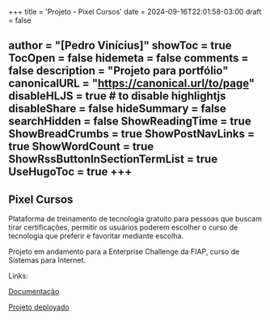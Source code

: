 +++
title = 'Projeto - Pixel Cursos'
date = 2024-09-16T22:01:58-03:00
draft = false

author = "[Pedro Vinícius]"
showToc = true
TocOpen = false
hidemeta = false
comments = false
description = "Projeto para portfólio"
canonicalURL = "https://canonical.url/to/page"
disableHLJS = true # to disable highlightjs
disableShare = false
hideSummary = false
searchHidden = false
ShowReadingTime = true
ShowBreadCrumbs = true
ShowPostNavLinks = true
ShowWordCount = true
ShowRssButtonInSectionTermList = true
UseHugoToc = true
+++
---
## Pixel Cursos

Plataforma de treinamento de tecnologia gratuito para pessoas que buscam tirar certificações,
permitir os usuários poderem escolher o curso de tecnologia que preferir e
favoritar mediante escolha. 

Projeto em andamento para a Enterprise Challenge da FIAP, curso de Sistemas para Internet.

Links:

[Documentação](https://drive.google.com/file/d/1jnmi2QeVPbWpFQniTKhw8o6TOYZ-42Z8/view?usp=sharing)

[Projeto deployado](https://pixel-cursos.vercel.app/)